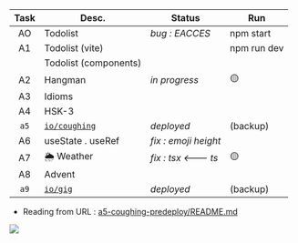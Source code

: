 | Task  | Desc.                   | Status                                 | Run            |
|:-----:|-------------------------|----------------------------------------|----------------|
| AO    | Todolist                | _bug : EACCES_                         | npm start
| A1    | Todolist (vite)         |                                        | npm run dev 
|&#8203;| Todolist (components)   |                                        | 
| A2    | Hangman                 | _in progress_                          | :yellow_circle:
| A3    | Idioms                  |                                        | 
| A4    | HSK-3                   |                                        | 
| `a5`  | [`io/coughing`](https://nuoxoxo.github.io/coughing) | _deployed_ | (backup)
| A6    | useState . useRef       | _fix : emoji height_                   | 
| A7    | :sun_behind_rain_cloud: Weather |  _fix : tsx <--- ts_           | :yellow_circle:
| A8    | Advent                  |                                        | 
| `a9`  | [`io/gig`](https://nuoxoxo.github.io/gig) |  _deployed_          | (backup)

- Reading from URL : [a5-coughing-predeploy/README.md](a5-coughing-predeploy/README.md)

![](https://i.imgur.com/Vi97P6T.jpg)
